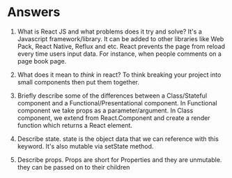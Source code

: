 # Answers

1.  What is React JS and what problems does it try and solve?
    It's a Javascript framework/library. It can be added to other libraries like Web Pack, React Native, Reflux and etc. React prevents the page
    from reload every time users input data. For instance, when people comments on a page book page.

1.  What does it mean to _think_ in react?
    To think breaking your project into small components then put them together.

1.  Briefly describe some of the differences between a Class/Stateful component and a Functional/Presentational component.
    In Functional component we take props as a parameter/argument. In Class component, we extend
    from React.Component and create a render function which returns a React element. 

1.  Describe state.
    state is the object data that we can reference with this keyword. It's also mutable via setState method.
1.  Describe props.
    Props are short for Properties and they are unmutable. they can be passed on to their children
